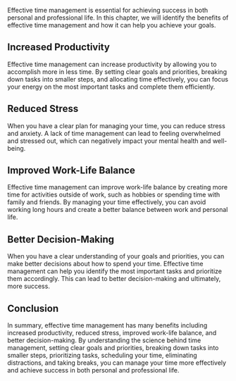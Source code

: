 
Effective time management is essential for achieving success in both personal and professional life. In this chapter, we will identify the benefits of effective time management and how it can help you achieve your goals.

Increased Productivity
----------------------

Effective time management can increase productivity by allowing you to accomplish more in less time. By setting clear goals and priorities, breaking down tasks into smaller steps, and allocating time effectively, you can focus your energy on the most important tasks and complete them efficiently.

Reduced Stress
--------------

When you have a clear plan for managing your time, you can reduce stress and anxiety. A lack of time management can lead to feeling overwhelmed and stressed out, which can negatively impact your mental health and well-being.

Improved Work-Life Balance
--------------------------

Effective time management can improve work-life balance by creating more time for activities outside of work, such as hobbies or spending time with family and friends. By managing your time effectively, you can avoid working long hours and create a better balance between work and personal life.

Better Decision-Making
----------------------

When you have a clear understanding of your goals and priorities, you can make better decisions about how to spend your time. Effective time management can help you identify the most important tasks and prioritize them accordingly. This can lead to better decision-making and ultimately, more success.

Conclusion
----------

In summary, effective time management has many benefits including increased productivity, reduced stress, improved work-life balance, and better decision-making. By understanding the science behind time management, setting clear goals and priorities, breaking down tasks into smaller steps, prioritizing tasks, scheduling your time, eliminating distractions, and taking breaks, you can manage your time more effectively and achieve success in both personal and professional life.
